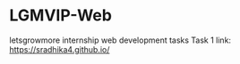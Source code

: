 # LGMVIP-Web
letsgrowmore internship web development tasks 
Task 1 link: https://sradhika4.github.io/
